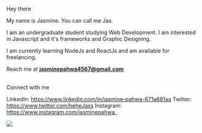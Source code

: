 Hey there

My name is Jasmine. You can call me Jas.

I am an undergraduate student studying Web Development. I am interested in Javascript and it's frameworks and Graphic Designing.

I am currently learning NodeJs and ReactJs and am available for freelancing.

Reach me at **jasminepahwa4567@gmail.com**


<br/>
Connect with me 

LinkedIn: https://www.linkedin.com/in/jasmine-pahwa-671a681aa
Twitter: https://www.twitter.com/heheJass
Instagram: https://www.instagram.com/jasminepahwa_




<p align="left"> <img src="https://komarev.com/ghpvc/?username=jasminepahwa17&color=green" /> </p>
